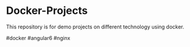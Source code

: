 # Docker-Projects
This repository is for demo projects on different technology using docker.




#docker #angular6 #nginx
